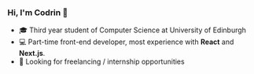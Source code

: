 ### Hi, I'm Codrin 👋

- 🎓 Third year student of Computer Science at University of Edinburgh
- 💻 Part-time front-end developer, most experience with **React** and **Next.js**.
- 🔎 Looking for freelancing / internship opportunities

<!--
**codrutiftode/codrutiftode** is a ✨ _special_ ✨ repository because its `README.md` (this file) appears on your GitHub profile.

Here are some ideas to get you started:

- 🔭 I’m currently working on ...
- 🌱 I’m currently learning ...
- 👯 I’m looking to collaborate on ...
- 🤔 I’m looking for help with ...
- 💬 Ask me about ...
- 📫 How to reach me: ...
- 😄 Pronouns: ...
- ⚡ Fun fact: ...
-->
